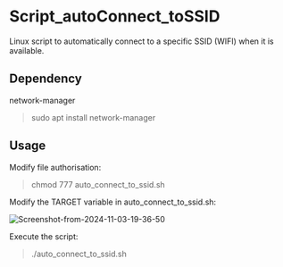 # Script_autoConnect_toSSID
Linux script to automatically connect to a specific SSID (WIFI) when it is available.

## Dependency
network-manager
>sudo apt install network-manager

## Usage
Modify file authorisation:

>chmod 777 auto_connect_to_ssid.sh

Modify the TARGET variable in auto_connect_to_ssid.sh:

<img src="https://i.ibb.co/XY3WvzB/Screenshot-from-2024-11-03-19-36-50.png" alt="Screenshot-from-2024-11-03-19-36-50" border="0">

Execute the script:

>./auto_connect_to_ssid.sh
